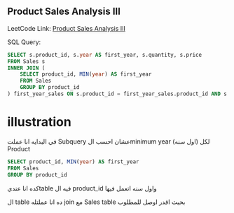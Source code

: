 
## Product Sales Analysis III

LeetCode Link: [Product Sales Analysis III](https://leetcode.com/problems/product-sales-analysis-iii/description/?envType=study-plan-v2&envId=top-sql-50)


SQL Query:

```sql
SELECT s.product_id, s.year AS first_year, s.quantity, s.price
FROM Sales s 
INNER JOIN (
    SELECT product_id, MIN(year) AS first_year
    FROM Sales
    GROUP BY product_id
) first_year_sales ON s.product_id = first_year_sales.product_id AND s.year = first_year_sales.first_year;
```
# illustration
في البدايه انا عملت Subquery عشان احسب الminimum year (اول سنه) لكل Product
```sql
SELECT product_id, MIN(year) AS first_year
FROM Sales
GROUP BY product_id
```
كده انا عنديtable فيه ال product_id  واول سنه اتعمل فيها


ال table ده انا عملتله join مع Sales table بحيث اقدر اوصل للمطلوب 
